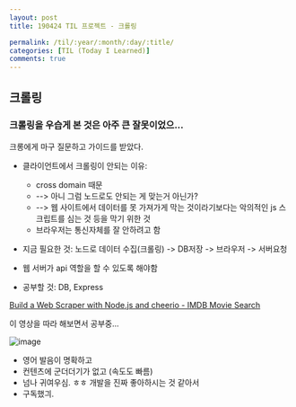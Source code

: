 ```yaml
---
layout: post
title: 190424 TIL 프로젝트 - 크롤링

permalink: /til/:year/:month/:day/:title/
categories: [TIL (Today I Learned)]
comments: true
---
```


## **크롤링**

### 크롤링을 우습게 본 것은 아주 큰 잘못이었으... 

크롱에게 마구 질문하고 가이드를 받았다. 

- 클라이언트에서 크롤링이 안되는 이유: 
  - cross domain 때문 
  - --> 아니 그럼 노드로도 안되는 게 맞는거 아닌가? 
  - --> 웹 사이트에서 데이터를 못 가져가게 막는 것이라기보다는 악의적인 js 스크립트를 심는 것 등을 막기 위한 것
  - 브라우저는 통신자체를 잘 안하려고 함

- 지금 필요한 것: 노드로 데이터 수집(크롤링) -> DB저장 -> 브라우저 -> 서버요청

- 웹 서버가 api 역할을 할 수 있도록 해야함

- 공부할 것: DB, Express


[Build a Web Scraper with Node.js and cheerio - IMDB Movie Search](https://www.youtube.com/watch?v=U0btOGPwrIY)

이 영상을 따라 해보면서 공부중... 

![image](https://user-images.githubusercontent.com/40848630/56706929-bea4e400-6751-11e9-8bb5-c488de9a9af6.png)

- 영어 발음이 명확하고
- 컨텐츠에 군더더기가 없고 (속도도 빠름) 
- 넘나 귀여우심. ㅎㅎ 개발을 진짜 좋아하시는 것 같아서 
- 구독했긔.
